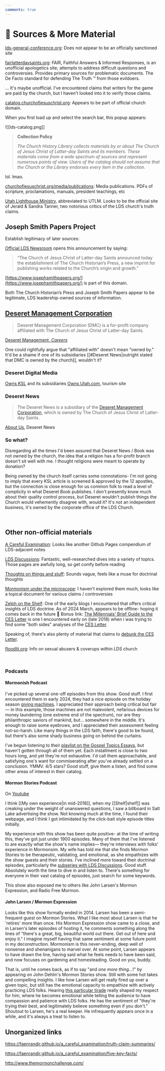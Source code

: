 ```yaml
---
comments: true
---
```

# 🔗 Sources & More Material
[lds-general-conference.org](https://www.lds-general-conference.org/): Does not appear to be an officially sanctioned site

[fairlatterdaysaints.org](https://www.fairlatterdaysaints.org/): FAIR, Faithful Answers & Informed Responses, is an unofficial apologetics site; attempts to address difficult questions and controversies. Provides primary sources for problematic documents. The De Facto standard for defending The Truth ™️ from those evildoers.

... It's maybe unofficial. I've encountered claims that writers for the game are paid by the church, but I haven't looked into it to verify those claims.

[catalog.churchofjesuschrist.org](https://catalog.churchofjesuschrist.org/): Appears to be part of official church domain.

When you first load up and select the search bar, this popup appears:

![[lds-catalog.png]]

> **Collection Policy**
> 
> *The Church History Library collects materials by or about The Church of Jesus Christ of Latter-day Saints and its members. These materials come from a wide spectrum of sources and represent numerous points of view. Users of the catalog should not assume that the Church or the Library endorses every item in the collection.*

lol. lmao.

[churchofjesuschrist.org/media/publications](https://www.churchofjesuschrist.org/media/publications?lang=eng): Media publications. PDFs of scripture, proclamations, manuals, president teachings, etc

[Utah Lighthouse Ministry](http://www.utlm.org/), abbreviated to UTLM. Looks to be the official site of Jerald & Sandra Tanner, two notorious critics of the LDS church's truth claims.
## Joseph Smith Papers Project

Establish legitimacy of later sources:

[Official LDS Newsroom](https://newsroom.churchofjesuschrist.org/ldsnewsroom/eng/news-releases-stories/new-publishing-imprint-set-to-boost-mormon-scholarship) opens this announcement by saying:

>“The Church of Jesus Christ of Latter-day Saints announced today the establishment of The Church Historian’s Press, a new imprint for publishing works related to the Church’s origin and growth.”

[https://www.josephsmithpapers.org/](https://www.josephsmithpapers.org/) is part of this domain.

Both The Church Historian’s Press and Joseph Smith Papers appear to be legitimate, LDS leadership-owned sources of information.

## [Deseret Management Corporation](https://www.deseretmanagement.com/#our-companies)
>Deseret Management Corporation (DMC) is a for-profit company affiliated with The Church of Jesus Christ of Latter-day Saints.

[Deseret Management, _Careers_](https://www.deseretmanagement.com/careers)

One could rightfully argue that "affiliated with" doesn't mean "owned by." It'd be a shame if one of its subsidiaries [[#Deseret News|outright stated that DMC is owned by the church]], wouldn't it?
### Deseret Digital Media
[Owns KSL](https://www.deseretdigital.com/ksl-news) and its subsidiaries
[Owns Utah.com](https://www.deseretdigital.com/utah-dotcom), tourism site
### Deseret News
>The Deseret News is a subsidiary of the [Deseret Management Corporation](http://www.deseretmanagement.com/), which is owned by The Church of Jesus Christ of Latter-day Saints.

[About Us](https://www.deseret.com/pages/about-us/), Deseret News

### So what?
Disregarding all the times I'd been assured that Deseret News / Book was not owned by the church, the idea that a religion has a for-profit branch doesn't sit well with me. I thought religions were meant to operate by donation?

Being owned by the church itself carries some connotations- I'm not going to imply that every KSL article is screened & approved by the 12 apostles, but the connection is close enough for us common folk to read a level of complicity in what Deseret Book publishes. I don't presently know much about their quality control process, but Deseret wouldn't publish things the Church would vehemently disagree with, would it? It's not an independent business, it's owned by the corporate office of the LDS Church. 

&nbsp;

## Other non-official materials
[A Careful Examination](https://faenrandir.github.io/a_careful_examination/): Looks like another Github Pages compendium of LDS-adjacent notes

[LDS Discussions](https://www.ldsdiscussions.com/): Fantastic, well-researched dives into a variety of topics. Those pages are awfully long, so get comfy before reading

[Thoughts on things and stuff](https://thoughtsonthingsandstuff.com/topics/): Sounds vague, feels like a muse for doctrinal thoughts

[Mormonism under the microscope](https://www.mormonismunderthemicroscope.com/): I haven't explored them much, looks like a topical document for various claims / controversies

[Zelph on the Shelf](https://zelphontheshelf.com/): One of the early blogs I encountered that offers critical insights of LDS doctrine. As of 2024 March, appears to be offline- hoping it comes back in the future 🥺
Bonus link: [The Millennials' Brief Guide to the CES Letter](https://zelphontheshelf.com/the-millennials-brief-guide-to-the-ces-letter/) is one I encountered early on (late 2018) when i was trying to find some "both sides" analyses of the [CES Letter](https://read.cesletter.org/).

Speaking of, there's also plenty of material that claims to [debunk the CES Letter](https://debunking-cesletter.com/). 

[floodlit.org](https://floodlit.org/): Info on sexual abusers & coverups within LDS church

&nbsp;

### Podcasts
#### Mormonish Podcast
I've picked up several one-off episodes from this show. Good stuff. I first encountered them in early 2024, they had a nice episode on the holiday season [giving machines](https://www.youtube.com/watch?v=zovxV6_eD2Y). I appreciated their approach being critical but fair— in this example, those machines are not malevolent, nefarious devices for money laundering (one extreme end of the spectrum), nor are they philanthropic saviors of mankind, but... somewhere in the middle. It's enough to raise some eyebrows, and I appreciated their assessment feeling not-so-harsh. Like many things in the LDS faith, there's good to be found, but there's also some shady business going on behind the curtains.

I've begun listening to their [playlist on the Gospel Topics Essays](https://www.youtube.com/playlist?list=PLzh1qiLbCcydDdc2ZiCOuYDbkPN_Yp-PW), but haven't gotten through all of them yet. Each installment is close to two hours long, and yet they're not exhaustive. I'd call them approachable, and satisfying one's want for commiserating after you've already settled on a conclusion. YMMV. 4/5 stars? Good stuff, give them a listen, and find some other areas of interest in their catalog.

#### Mormon Stories Podcast
On [Youtube](https://www.youtube.com/@mormonstories)

I think [[My own experience|in mid-2018]], when my [[Shelf|shelf]] was creaking under the weight of unanswered questions, I saw a billboard in Salt Lake advertising the show. Not knowing much at the time, I found their webpage, and I think I got intimidated by the click-bait style episode titles initially.

My experience with this show has been quite positive- at the time of writing this, they've got just under 1900 episodes. Many of them that I've listened to are exactly what the show's name implies— they're interviews with folks' experience in Mormonsim. My wife has told me that she finds Mormon Stories to be therapeutic, validating, and emotional, as she empathizes with the show guests and their stories. I've inclined more toward their doctrinal episodes, particularly the [subseries with LDS Discussions](https://www.youtube.com/playlist?list=PLxq5opj6GqOACG_xU4IZiQxnhcoqlCrdI). Good stuff. Absolutely worth the time to dive in and listen to. There's something for everyone in their vast catalog of episodes, just search for some keywords.

This show also exposed me to others like John Larsen's Mormon Expression, and Radio Free Mormon.

#### John Larsen / Mormon Expression
Looks like this show formally ended in 2014. Larsen has been a semi-frequent guest on Mormon Stories. What I like most about Larsen is that he 'retires' more than once. His Mormon Expression show came to a close, and in Larsen's later episodes of hosting it, he comments something along the lines of "there's a great, big, beautiful world out there. Get out of here and enjoy it." I imagine myself having that same sentiment at some future point in my deconstruction. Mormonism is this never-ending, deep well of nonsense and shenanigans to marvel over. At some point, Larsen appears to have drawn the line, having said what he feels needs to have been said, and now focuses on gardening and homesteading. Good on you, buddy.

That is, until he comes back, as if to say "and *one more thing*...!" by appearing on John Dehlin's Mormon Stories show. Still with some hot takes and compelling insights. I like how Larsen will get really fired up over a given topic, but still has the emotional capacity to empathize with actively practicing LDS folks. Hearing [this particular tirade](https://www.youtube.com/live/yMUIgzrM4WQ?si=QX2HUURZuUnCI4Sm&t=4770) really shaped my respect for him, where he becomes emotional while telling the audience to have compassion and patience with LDS folks. He has the sentiment of "they're trying their best, and legitimately believe something even if you don't." Shoutout to Larsen, he's a real keeper. He infrequently appears once in a while, and it's always a treat to listen to.

## Unorganized links
https://faenrandir.github.io/a_careful_examination/truth-claim-summaries/

https://faenrandir.github.io/a_careful_examination/five-key-facts/

http://www.themormonchallenge.com/

